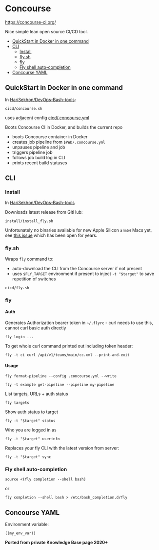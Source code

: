 # Concourse

https://concourse-ci.org/

Nice simple lean open source CI/CD tool.

<!-- INDEX_START -->

- [QuickStart in Docker in one command](#quickstart-in-docker-in-one-command)
- [CLI](#cli)
  - [Install](#install)
  - [fly.sh](#flysh)
  - [fly](#fly)
  - [Fly shell auto-completion](#fly-shell-auto-completion)
- [Concourse YAML](#concourse-yaml)

<!-- INDEX_END -->

## QuickStart in Docker in one command

In [HariSekhon/DevOps-Bash-tools](devops-bash-tools.md):

```shell
cicd/concourse.sh
```

uses adjacent config [cicd/.concourse.yml](https://github.com/HariSekhon/DevOps-Bash-tools/blob/master/cicd/.concourse.yml)

Boots Concourse CI in Docker, and builds the current repo

- boots Concourse container in Docker
- creates job pipeline from `$PWD/.concourse.yml`
- unpauses pipeline and job
- triggers pipeline job
- follows job build log in CLI
- prints recent build statuses

## CLI

### Install

In [HariSekhon/DevOps-Bash-tools](devops-bash-tools.md)

Downloads latest release from GitHub:

```shell
install/install_fly.sh
```

Unfortunately no binaries available for new Apple Silicon `arm64` Macs yet, see
[this issue](https://github.com/concourse/concourse/issues/1379) which has been open for years.

### fly.sh

Wraps `fly` command to:

- auto-download the CLI from the Concourse server if not present
- uses `$FLY_TARGET` environment if present to inject `-t "$target"` to save repetition of switches

```shell
cicd/fly.sh
```

### fly

#### Auth

Generates Authorization bearer token in `~/.flyrc` - curl needs to use this, cannot curl basic auth directly

```shell
fly login ...
```

To get whole curl command printed out including token header:

```shell
fly -t ci curl /api/v1/teams/main/cc.xml --print-and-exit
```

#### Usage

```shell
fly format-pipeline --config .concourse.yml --write
```

```shell
fly -t example get-pipeline --pipeline my-pipeline
```


List targets, URLs + auth status

```shell
fly targets
```

Show auth status to target

```shell
fly -t "$target" status
```

Who you are logged in as

```shell
fly -t "$target" userinfo
```

Replaces your fly CLI with the latest version from server:

```shell
fly -t "$target" sync
```

### Fly shell auto-completion

```shell
source <(fly completion --shell bash)
```

or

```shell
fly completion --shell bash > /etc/bash_completion.d/fly
```

## Concourse YAML

Environment variable:

```
((my_env_var))
```

**Ported from private Knowledge Base page 2020+**
